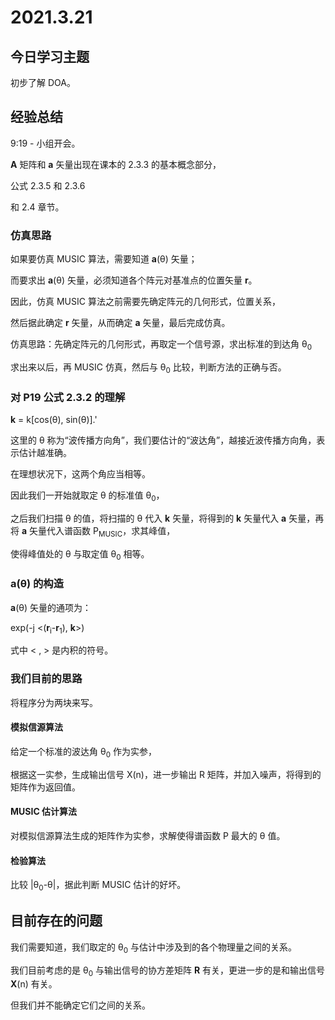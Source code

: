 # 2021.3.21
## 今日学习主题
初步了解 DOA。
## 经验总结
9:19 - 小组开会。

**A** 矩阵和 **a** 矢量出现在课本的 2.3.3 的基本概念部分，

公式 2.3.5 和 2.3.6

和 2.4 章节。

### 仿真思路
如果要仿真 MUSIC 算法，需要知道 **a**(&theta;) 矢量；

而要求出 **a**(&theta;) 矢量，必须知道各个阵元对基准点的位置矢量 **r**。

因此，仿真 MUSIC 算法之前需要先确定阵元的几何形式，位置关系，

然后据此确定 **r** 矢量，从而确定 **a** 矢量，最后完成仿真。

仿真思路：先确定阵元的几何形式，再取定一个信号源，求出标准的到达角 &theta;<sub>0</sub>

求出来以后，再 MUSIC 仿真，然后与 &theta;<sub>0</sub> 比较，判断方法的正确与否。

### 对 P19 公式 2.3.2 的理解
**k** = k[cos(&theta;), sin(&theta;)].'

这里的 &theta; 称为“波传播方向角”，我们要估计的“波达角”，越接近波传播方向角，表示估计越准确。

在理想状况下，这两个角应当相等。

因此我们一开始就取定 &theta; 的标准值 &theta;<sub>0</sub>，

之后我们扫描 &theta; 的值，将扫描的 &theta; 代入 **k** 矢量，将得到的 **k** 矢量代入 **a** 矢量，再将 **a** 矢量代入谱函数 P<sub>MUSIC</sub>，求其峰值，

使得峰值处的 &theta; 与取定值 &theta;<sub>0</sub> 相等。
### a(&theta;) 的构造
**a**(&theta;) 矢量的通项为：

exp(-j <(**r**<sub>i</sub>-**r**<sub>1</sub>), **k**>)

式中 < , > 是内积的符号。
### 我们目前的思路
将程序分为两块来写。

#### 模拟信源算法
给定一个标准的波达角 &theta;<sub>0</sub> 作为实参，

根据这一实参，生成输出信号 X(n)，进一步输出 R 矩阵，并加入噪声，将得到的矩阵作为返回值。
#### MUSIC 估计算法
对模拟信源算法生成的矩阵作为实参，求解使得谱函数 P 最大的 &theta; 值。
#### 检验算法
比较 |&theta;<sub>0</sub>-&theta;|，据此判断 MUSIC 估计的好坏。

## 目前存在的问题
我们需要知道，我们取定的 &theta;<sub>0</sub> 与估计中涉及到的各个物理量之间的关系。

我们目前考虑的是 &theta;<sub>0</sub> 与输出信号的协方差矩阵 **R** 有关，更进一步的是和输出信号 **X**(n) 有关。

但我们并不能确定它们之间的关系。
